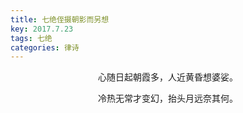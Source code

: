 ```yaml
---
title: 七绝侄摄朝影而另想
key: 2017.7.23
tags: 七绝
categories: 律诗
---
```


<p align="center">心随日起朝霞多，人近黄昏想婆娑。
</p>
<p align="center">冷热无常才变幻，抬头月远奈其何。
</p>
